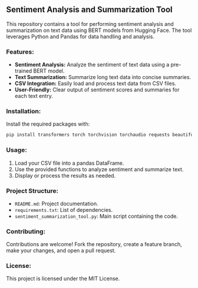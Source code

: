 ## Sentiment Analysis and Summarization Tool

This repository contains a tool for performing sentiment analysis and summarization on text data using BERT models from Hugging Face. The tool leverages Python and Pandas for data handling and analysis.

### Features:
- **Sentiment Analysis:** Analyze the sentiment of text data using a pre-trained BERT model.
- **Text Summarization:** Summarize long text data into concise summaries.
- **CSV Integration:** Easily load and process text data from CSV files.
- **User-Friendly:** Clear output of sentiment scores and summaries for each text entry.

### Installation:
Install the required packages with:
```sh
pip install transformers torch torchvision torchaudio requests beautifulsoup4 pandas numpy
```

### Usage:
1. Load your CSV file into a pandas DataFrame.
2. Use the provided functions to analyze sentiment and summarize text.
3. Display or process the results as needed.

### Project Structure:
- `README.md`: Project documentation.
- `requirements.txt`: List of dependencies.
- `sentiment_summarization_tool.py`: Main script containing the code.

### Contributing:
Contributions are welcome! Fork the repository, create a feature branch, make your changes, and open a pull request.

### License:
This project is licensed under the MIT License.
